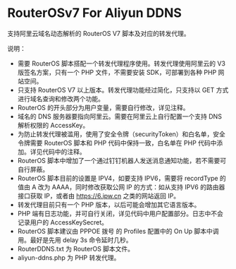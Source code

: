 # RouterOSv7 For Aliyun DDNS
支持阿里云域名动态解析的 RouterOS V7 脚本及对应的转发代理。

说明：
- 需要 RouterOS 脚本搭配一个转发代理程序使用。转发代理使用阿里云的 V3 版签名方案，只有一个 PHP 文件，不需要安装 SDK，可部署到各种 PHP 网站空间。
- 只支持 RouterOS V7 以上版本。转发代理功能经过简化，只支持以 GET 方式进行域名查询和修改两个功能。
- RouterOS 的开头部分为用户变量，需要自行修改，详见注释。
- 域名的 DNS 服务器要指向阿里云。需要在阿里云上自行配置一个支持 DNS 解析权限的 AccessKey。
- 为防止转发代理被滥用，使用了安全令牌（securityToken）和白名单，安全令牌需要 RouterOS 脚本和 PHP 代码中保持一致，白名单在 PHP 代码中添加。详见代码中的注释。
- RouterOS 脚本中增加了一个通过钉钉机器人发送消息通知功能，若不需要可自行屏蔽。
- RouterOS 脚本目前的设置是 IPV4，如要支持 IPV6，需要将 recordType 的值由 A 改为 AAAA，同时修改获取公网 IP 的方式：如从支持 IPV6 的路由器接口获取 IP，或者由 https://6.ipw.cn 之类的网站返回 IP。
- 转发代理目前只有一个 PHP 版本，以后可能会增加其它语言版本。
- PHP 端有日志功能，并可自行关闭，详见代码中用户配置部分。日志中不会记录用户的 AccessKeySecret。
- RouterOS 脚本建议由 PPPOE 拨号 的 Profiles 配置中的 On Up 脚本中调用。最好是先用 delay 3s 命令延时几秒。
- RouterDDNS.txt 为 RouterOS 脚本文件。
- aliyun-ddns.php 为 PHP 转发代理。
